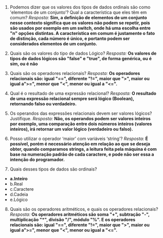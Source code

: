 1. Podemos dizer que os valores dos tipos de dados ordinais são como 'elementos de um conjunto’? Qual a característica que eles têm em comum?
_Resposta:_ **Sim, a definição de elementos de um conjunto nesse contexto significa que os valores não podem se repetir, pois são usados por exemplo em um switch, onde há uma escolha entre "n" opções distintas. A característica em comum é justamente o fato de distinção, cada número é único, e portanto podem ser considerados elementos de um conjunto.**

2. Quais são os valores do tipo de dados Lógico?
_Resposta:_ **Os valores de tipos de dados lógicos são "false" e "true", de forma genérica, ou é sim, ou é não**

3. Quais são os operadores relacionais?
_Resposta:_ **Os operadores relacionais são: igual "==", diferente "!=", maior que ">",  maior ou igual a">=", menor que "<", menor ou igual a "<=".**

4. Qual é o resultado de uma expressão relacional?
_Resposta:_ **O resultado de uma expressão relacional sempre será lógico (Boolean), retornando falso ou verdadeiro.**

5. Os operandos das expressões relacionais devem ser valores lógicos? Justifique.
_Resposta:_ **Não, os operandos podem ser valores inteiros por exemplo, uma comparação entre dois números inteiros (valores inteiros), irá retornar um valor lógico (verdadeiro ou falso).**

6. Posso utilizar o operador ‘maior’ com variáveis ‘string’?
_Resposta:_ **É possível, porém é necessário atenção em relação ao que se deseja obter, quando comparamos strings, a leitura feita pela máquina é com base na numeração padrão de cada caractere, e pode não ser essa a intenção do programador.**

7. Quais desses tipos de dados são ordinais?
* **a.Inteiro**
* b.Real
* c.Caractere
* d.Cadeia
* e.Lógico

8. Quais são os operadores aritméticos, e quais os operadores relacionais?
_Resposta:_ **Os operadores aritméticos são soma "+", subtração "-", multiplicação "*", divisão "/", módulo "%". E os operadores relacionais são: igual "==", diferente "!=", maior que ">",  maior ou igual a">=", menor que "<", menor ou igual a "<=".**